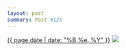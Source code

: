 ```yaml
---
layout: post
summary: Post #125
---
```


<p>
  <time><a href="/125">{{ page.date | date: "%B %e, %Y" }}</a></time>
  <a href="/125"><img src="{{ site.assets_url }}/125-640.jpg" srcset="{{ site.assets_url }}/125-1280.jpg 1280w, {{ site.assets_url }}/125-960.jpg 960w, {{ site.assets_url }}/125-640.jpg 640w, {{ site.assets_url }}/125-320.jpg 320w" sizes="(min-width: 700px) 50vw, calc(100vw - 2rem)" /></a>
</p>
